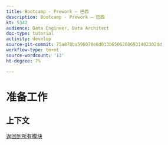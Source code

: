 ```yaml
---
title: Bootcamp - Prework — 巴西
description: Bootcamp - Prework — 巴西
kt: 5342
audience: Data Engineer, Data Architect
doc-type: tutorial
activity: develop
source-git-commit: 75a878ba596078e6d013b65062606931402302dd
workflow-type: tm+mt
source-wordcount: '13'
ht-degree: 7%

---
```


# 准备工作

## 上下文


[返回到所有模块](./overview.md)
